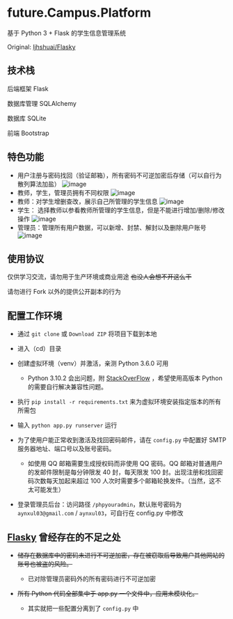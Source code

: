 # future.Campus.Platform
基于 Python 3 + Flask 的学生信息管理系统

Original: [ljhshuai/Flasky](https://github.com/ljhshuai/Flasky)

[//]: # (&#40;相应的安卓版在 future.Campus.Platform_app 库&#41;)

## 技术栈
后端框架 Flask

数据库管理 SQLAlchemy

数据库 SQLite

前端 Bootstrap
  
## 特色功能

- 用户注册与密码找回（验证邮箱），所有密码不可逆加密后存储（可以自行为散列算法加盐）
![image](https://user-images.githubusercontent.com/75155322/185481346-498a819c-ef97-4c16-88c9-51d9976c58ff.png)
- 教师，学生，管理员拥有不同权限
![image](https://user-images.githubusercontent.com/75155322/185481401-b28cca3a-d1dc-4a70-8c57-970444b301ba.png)
- 教师：对学生增删查改，展示自己所管理的学生信息
![image](https://user-images.githubusercontent.com/75155322/185481525-d495faf7-fb4a-4210-83cb-ad7619034f6f.png)
- 学生： 选择教师以参看教师所管理的学生信息，但是不能进行增加/删除/修改操作
![image](https://user-images.githubusercontent.com/75155322/185482046-f9d05036-9837-49e6-be4e-4429264dc379.png)
- 管理员：管理所有用户数据，可以新增、封禁、解封以及删除用户账号
![image](https://user-images.githubusercontent.com/75155322/185481903-529186df-a4a5-4a63-8e60-c4f8d9ee95ce.png)

## 使用协议
仅供学习交流，请勿用于生产环境或商业用途 ~~也没人会想不开这么干~~

请勿进行 Fork 以外的提供公开副本的行为

## 配置工作环境
- 通过 `git clone` 或 `Download ZIP` 将项目下载到本地

- 进入（cd）目录

- 创建虚拟环境（venv）并激活，亲测 Python 3.6.0 可用
  - Python 3.10.2 会出问题，附 [StackOverFlow](https://stackoverflow.com/questions/69381312/in-vs-code-importerror-cannot-import-name-mapping-from-collections) ，希望使用高版本 Python 的需要自行解决兼容性问题。
- 执行 ```pip install -r requirements.txt``` 来为虚拟环境安装指定版本的所有所需包

- 输入 ```python app.py runserver``` 运行

- 为了使用户能正常收到激活及找回密码邮件，请在 `config.py` 中配置好 SMTP 服务器地址、端口号以及账号密码。
  - 如使用 QQ 邮箱需要生成授权码而非使用 QQ 密码。QQ 邮箱对普通用户的发邮件限制是每分钟限发 40 封，每天限发 100 封。出现注册和找回密码次数每天加起来超过 100 人次时需要多个邮箱轮换发件。（当然，这不太可能发生）

- 登录管理员后台：访问路径 `/phpyouradmin`，默认账号密码为 `aynxul03@gmail.com` / `aynxul03`，可自行在 config.py 中修改
  
## [Flasky](https://github.com/ljhshuai/Flasky) 曾经存在的不足之处

- ~~储存在数据库中的密码未进行不可逆加密，存在被窃取后导致用户其他网站的账号也被盗的风险。~~
  - 已对除管理员密码外的所有密码进行不可逆加密

- ~~所有 Python 代码全部集中于 app.py 一个文件中，应用未模块化。~~ 
  - 其实就把一些配置分离到了 `config.py` 中
